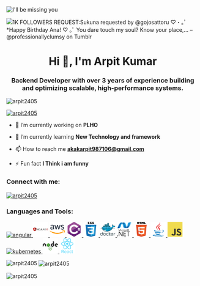 <img src="https://64.media.tumblr.com/74593654eef2b329f36e8563e3c56a51/9a96064a49fce88c-61/s540x810/fab464d2c29a8c701b5d212b9a722d6cede642ea.gif" jsaction="" class="sFlh5c FyHeAf iPVvYb" alt="I'll be missing you" jsname="kn3ccd">

<img src="https://64.media.tumblr.com/124263f20f8c5ba677fad6cb9f2d5be2/9a96064a49fce88c-7a/s540x810/fa76a0ad5fe73007a2021b82c4f1f3ac6d0cf739.gif" jsaction="" class="sFlh5c FyHeAf iPVvYb"
    alt="1K FOLLOWERS REQUEST:Sukuna requested by @gojosattoru ♡・｡ﾟ*Happy Birthday  Ana! ♡ ｡ﾟ You dare touch my soul? Know your place,... –  @professionallyclumsy on Tumblr" jsname="kn3ccd">

<h1 align="center">Hi 👋, I'm Arpit Kumar</h1>
<h3 align="center">Backend Developer with over 3 years of experience building and optimizing scalable, high-performance systems.</h3>

<p align="left"> <img src="https://komarev.com/ghpvc/?username=arpit2405&label=Profile%20views&color=0e75b6&style=flat" alt="arpit2405" /> </p>

<p align="left"> <a href="https://twitter.com/arpit2405" target="blank"><img src="https://img.shields.io/twitter/follow/arpit2405?logo=twitter&style=for-the-badge" alt="arpit2405" /></a> </p>



- 🔭 I’m currently working on **PLHO**

- 🌱 I’m currently learning **New Technology and framework**

- 📫 How to reach me **akakarpit987106@gmail.com**

- ⚡ Fun fact **I Think i am funny**

<h3 align="left">Connect with me:</h3>
<p align="left">
<a href="https://twitter.com/arpit2405" target="blank"><img align="center" src="https://raw.githubusercontent.com/rahuldkjain/github-profile-readme-generator/master/src/images/icons/Social/twitter.svg" alt="arpit2405" height="30" width="40" /></a>
</p>



<h3 align="left">Languages and Tools:</h3>
<p align="left"> <a href="https://angular.io" target="_blank" rel="noreferrer"> <img src="https://angular.io/assets/images/logos/angular/angular.svg" alt="angular" width="40" height="40"/> </a> <a href="https://angular.io" target="_blank" rel="noreferrer"> <img src="https://raw.githubusercontent.com/devicons/devicon/master/icons/angularjs/angularjs-original-wordmark.svg" alt="angularjs" width="40" height="40"/> </a> <a href="https://aws.amazon.com" target="_blank" rel="noreferrer"> <img src="https://raw.githubusercontent.com/devicons/devicon/master/icons/amazonwebservices/amazonwebservices-original-wordmark.svg" alt="aws" width="40" height="40"/> </a> <a href="https://www.w3schools.com/cs/" target="_blank" rel="noreferrer"> <img src="https://raw.githubusercontent.com/devicons/devicon/master/icons/csharp/csharp-original.svg" alt="csharp" width="40" height="40"/> </a> <a href="https://www.w3schools.com/css/" target="_blank" rel="noreferrer"> <img src="https://raw.githubusercontent.com/devicons/devicon/master/icons/css3/css3-original-wordmark.svg" alt="css3" width="40" height="40"/> </a> <a href="https://www.docker.com/" target="_blank" rel="noreferrer"> <img src="https://raw.githubusercontent.com/devicons/devicon/master/icons/docker/docker-original-wordmark.svg" alt="docker" width="40" height="40"/> </a> <a href="https://dotnet.microsoft.com/" target="_blank" rel="noreferrer"> <img src="https://raw.githubusercontent.com/devicons/devicon/master/icons/dot-net/dot-net-original-wordmark.svg" alt="dotnet" width="40" height="40"/> </a> <a href="https://www.w3.org/html/" target="_blank" rel="noreferrer"> <img src="https://raw.githubusercontent.com/devicons/devicon/master/icons/html5/html5-original-wordmark.svg" alt="html5" width="40" height="40"/> </a> <a href="https://www.java.com" target="_blank" rel="noreferrer"> <img src="https://raw.githubusercontent.com/devicons/devicon/master/icons/java/java-original.svg" alt="java" width="40" height="40"/> </a> <a href="https://developer.mozilla.org/en-US/docs/Web/JavaScript" target="_blank" rel="noreferrer"> <img src="https://raw.githubusercontent.com/devicons/devicon/master/icons/javascript/javascript-original.svg" alt="javascript" width="40" height="40"/> </a> <a href="https://kubernetes.io" target="_blank" rel="noreferrer"> <img src="https://www.vectorlogo.zone/logos/kubernetes/kubernetes-icon.svg" alt="kubernetes" width="40" height="40"/> </a> <a href="https://nodejs.org" target="_blank" rel="noreferrer"> <img src="https://raw.githubusercontent.com/devicons/devicon/master/icons/nodejs/nodejs-original-wordmark.svg" alt="nodejs" width="40" height="40"/> </a> <a href="https://reactjs.org/" target="_blank" rel="noreferrer"> <img src="https://raw.githubusercontent.com/devicons/devicon/master/icons/react/react-original-wordmark.svg" alt="react" width="40" height="40"/> </a> </p>

<p><img align="left" src="https://github-readme-stats.vercel.app/api/top-langs?username=arpit2405&show_icons=true&locale=en&layout=compact" alt="arpit2405" /></p>

<p>&nbsp;<img align="center" src="https://github-readme-stats.vercel.app/api?username=arpit2405&show_icons=true&locale=en" alt="arpit2405" /></p>

<p><img align="center" src="https://github-readme-streak-stats.herokuapp.com/?user=arpit2405&" alt="arpit2405" /></p>
